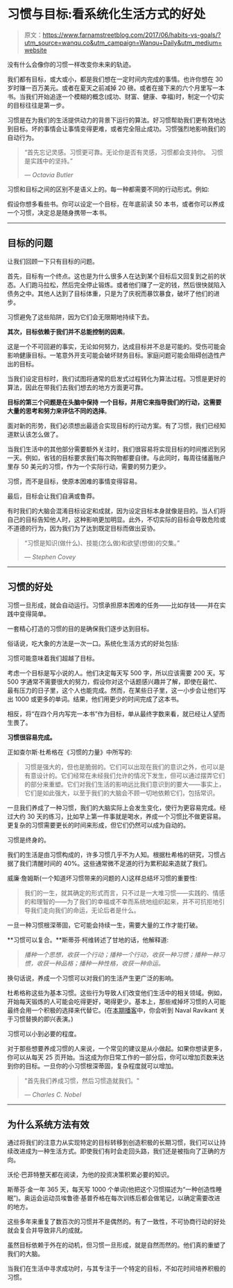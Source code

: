 # 习惯与目标:看系统化生活方式的好处

> 原文：<https://www.farnamstreetblog.com/2017/06/habits-vs-goals/?utm_source=wanqu.co&utm_campaign=Wanqu+Daily&utm_medium=website>

没有什么会像你的习惯一样改变你未来的轨迹。

我们都有目标，或大或小，都是我们想在一定时间内完成的事情。也许你想在 30 岁时赚一百万美元。或者在夏天之前减掉 20 磅。或者在接下来的六个月里写一本书。当我们开始追逐一个模糊的概念(成功、财富、健康、幸福)时，制定一个切实的目标往往是第一步。

习惯是在为我们的生活提供动力的背景下运行的算法。好习惯帮助我们更有效地达到目标。坏的事情会让事情变得更难，或者完全阻止成功。习惯强烈地影响我们的自动行为。

> “首先忘记灵感。习惯更可靠。无论你是否有灵感，习惯都会支持你。
> 习惯是实践中的坚持。”
> 
> <cite>— Octavia Butler</cite>

习惯和目标之间的区别不是语义上的。每一种都需要不同的行动形式。例如:

假设你想多看些书。你可以设定一个目标，在年底前读 50 本书，或者你可以养成一个习惯，决定总是随身携带一本书。

***

## 目标的问题

让我们回顾一下只有目标的问题。

首先，目标有一个终点。这也是为什么很多人在达到某个目标后又回复到之前的状态。人们跑马拉松，然后完全停止锻炼。或者他们赚了一定的钱，然后很快就陷入债务之中。其他人达到了目标体重，只是为了庆祝而暴饮暴食，破坏了他们的进步。

习惯避免了这些陷阱，因为它们会无限期地持续下去。

**其次，目标依赖于我们并不总能控制的因素**。

这是一个不可回避的事实，无论如何努力，达成目标并不总是可能的。受伤可能会影响健康目标。一笔意外开支可能会破坏财务目标。家庭问题可能会阻碍创造性产出的目标。

当我们设定目标时，我们试图将通常的启发式过程转化为算法过程。习惯是更好的算法，因此在带我们去我们想去的地方方面更可靠。

**目标的第三个问题是在头脑中保持** **一个目标，并用它来指导我们的行动，这需要大量的思考和努力来评估不同的选择**。

面对新的形势，我们必须想出最适合实现目标的行动方案。有了习惯，我们已经知道默认该怎么做了。

当我们生活中的其他部分需要额外关注时，我们很容易将实现目标的时间推迟到另一天。例如，省钱的目标要求我们每次购物都要自律。与此同时，每周往储蓄账户里存 50 美元的习惯，作为一个实际行动，需要的努力更少。

习惯，而不是目标，使原本困难的事情变得容易。

最后，目标会让我们自满或鲁莽。

有时我们的大脑会混淆目标设定和成就，因为设定目标本身就像是目的。当人们将自己的目标告知他人时，这种影响更加明显。此外，不切实际的目标会导致危险或不道德的行为，因为我们为了达到既定目标而做出妥协。

> “习惯是知识(做什么)、技能(怎么做)和欲望(想做)的交集。”
> 
> <cite>— Stephen Covey</cite>

***

## 习惯的好处

习惯一旦形成，就会自动运行。习惯承担原本困难的任务——比如存钱——并在实践中变得简单。

一套精心打造的习惯的目的是确保我们逐步达到目标。

俗话说，吃大象的方法是一次一口。系统化生活方式的好处包括:

习惯可能意味着我们超越了目标。

考虑一个目标是写小说的人。他们决定每天写 500 字，所以应该需要 200 天。写 500 字通常不需要很大的努力，假设你对这个话题感兴趣并了解，即使在最忙、最有压力的日子里，这个人也能完成。然而，在某些日子里，这一小步会让他们写出 1000 或更多的单词。结果，他们用更少的时间完成了这本书。

相反，将“在四个月内写完一本书”作为目标，单从最终字数来看，就已经让人望而生畏了。

**习惯很容易完成。**

正如查尔斯·杜希格在《习惯的力量》中所写的:

> 习惯是强大的，但也是脆弱的。它们可以出现在我们的意识之外，也可以是有意设计的。它们经常在未经我们允许的情况下发生，但可以通过摆弄它们的部分来重塑。它们对我们生活的影响远比我们意识到的要大——事实上，它们是如此强大，以至于我们的大脑会不顾一切地依赖它们，包括常识。

一旦我们养成了一种习惯，我们的大脑实际上会发生变化，使行为更容易完成。经过大约 30 天的练习，比如早上第一件事就是喝水，养成一个习惯比不做更容易。更复杂的习惯需要更长的时间来形成，但它们仍然可以成为自动的。

习惯是终身的。

我们的生活是由习惯构成的，许多习惯几乎不为人知。根据杜希格的研究，习惯占据了我们清醒时间的 40%。这些通常微不足道的行为累积起来造就了我们。

威廉·詹姆斯(一个知道坏习惯带来的问题的人)这样总结坏习惯的重要性:

> 我们的一生，就其确定的形式而言，只不过是一大堆习惯——实践的、情感的和理智的——为了我们的幸福或不幸而系统地组织起来，并不可抗拒地引导我们走向我们的命运，无论后者是什么。

一旦一种习惯根深蒂固，它可能会持续一生，需要大量的工作才能打破。

**习惯可以复合。**斯蒂芬·柯维转述了甘地的话，他解释道:

> *播种一个思想，收获一个行动；播种一个行动，收获一种习惯；播种一种习惯，收获一种品格；播种一种性格，收获一种命运。*

换句话说，养成一个习惯可以对我们的生活产生更广泛的影响。

杜希格称这些为基本习惯。这些行为导致人们改变他们生活中的相关领域。例如，开始每天锻炼的人可能会吃得更好，喝得更少。基本上，那些戒掉坏习惯的人可能最终会用一个积极的选择来代替它。(在[本期播客](https://fs.blog/naval-ravikant/)中，你会听到 Naval Ravikant 关于习惯替换的即兴表演。)

习惯可以小到必要的程度。

对于那些想要养成习惯的人来说，一个常见的建议是从小做起。如果你想读更多，你可以从每天 25 页开始。当这成为你日常工作的一部分后，你可以增加页数来达到你的目标。一旦你的小习惯根深蒂固，复杂程度就可以增加。

> "首先我们养成习惯，然后习惯造就我们。"
> 
> <cite>— Charles C. Nobel</cite>

***

## 为什么系统方法有效

通过将我们的注意力从实现特定的目标转移到创造积极的长期习惯，我们可以让持续改进成为一种生活方式。即使我们有时会走回头路，我们还是被指向了正确的方向。

沃伦·巴菲特整天都在阅读，为他的投资决策积累必要的知识。

斯蒂芬·金一年 365 天，每天写 1000 个单词(他把这个习惯描述为“一种创造性睡眠”)。奥运会运动员埃鲁德·基普乔格在每次训练后都会做笔记，以确定需要改进的地方。

这些多年来重复了数百次的习惯并不是偶然的。有了一致性，不可协商行动的好处就会复合并导致非凡的成就。

虽然目标依赖于外在的动机，但习惯一旦形成，就是自然而然的。他们真的重塑了我们的大脑。

当我们在生活中寻求成功时，与其专注于一个特定的目标，不如花时间培养积极的习惯。